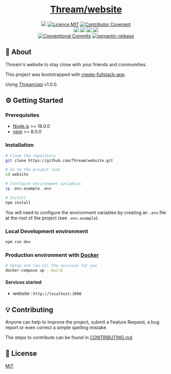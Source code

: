 <h1 align="center"><a href="https://thream.divlo.fr/">Thream/website</a></h1>

<p align="center">
  <a href="./CONTRIBUTING.md"><img src="https://img.shields.io/badge/PRs-welcome-brightgreen.svg?style=flat" /></a>
  <a href="./LICENSE"><img src="https://img.shields.io/badge/licence-MIT-blue.svg" alt="Licence MIT"/></a>
  <a href="./CODE_OF_CONDUCT.md"><img src="https://img.shields.io/badge/Contributor%20Covenant-v2.0%20adopted-ff69b4.svg" alt="Contributor Covenant" /></a>
  <br />
  <a href="https://github.com/Thream/website/actions/workflows/analyze.yml"><img src="https://github.com/Thream/website/actions/workflows/analyze.yml/badge.svg?branch=develop" /></a>
  <a href="https://github.com/Thream/website/actions/workflows/build.yml"><img src="https://github.com/Thream/website/actions/workflows/build.yml/badge.svg?branch=develop" /></a>
  <a href="https://github.com/Thream/website/actions/workflows/lint.yml"><img src="https://github.com/Thream/website/actions/workflows/lint.yml/badge.svg?branch=develop" /></a>
  <a href="https://github.com/Thream/website/actions/workflows/test.yml"><img src="https://github.com/Thream/website/actions/workflows/test.yml/badge.svg?branch=develop" /></a>
  <br />
  <a href="https://conventionalcommits.org"><img src="https://img.shields.io/badge/Conventional%20Commits-1.0.0-yellow.svg" alt="Conventional Commits" /></a>
  <a href="https://github.com/semantic-release/semantic-release"><img src="https://img.shields.io/badge/%20%20%F0%9F%93%A6%F0%9F%9A%80-semantic--release-e10079.svg" alt="semantic-release" /></a>
</p>

## 📜 About

Thream's website to stay close with your friends and communities.

This project was bootstrapped with [create-fullstack-app](https://github.com/Divlo/create-fullstack-app).

Using [Thream/api](https://github.com/Thream/api) v1.0.0.

## ⚙️ Getting Started

### Prerequisites

- [Node.js](https://nodejs.org/) >= 16.0.0
- [npm](https://www.npmjs.com/) >= 8.0.0

### Installation

```sh
# Clone the repository
git clone https://github.com/Thream/website.git

# Go to the project root
cd website

# Configure environment variables
cp .env.example .env

# Install
npm install
```

You will need to configure the environment variables by creating an `.env` file at
the root of the project (see `.env.example`).

### Local Development environment

```sh
npm run dev
```

### Production environment with [Docker](https://www.docker.com/)

```sh
# Setup and run all the services for you
docker-compose up --build
```

#### Services started

- website : `http://localhost:3000`

## 💡 Contributing

Anyone can help to improve the project, submit a Feature Request, a bug report or
even correct a simple spelling mistake.

The steps to contribute can be found in [CONTRIBUTING.md](./CONTRIBUTING.md).

## 📄 License

[MIT](./LICENSE)
